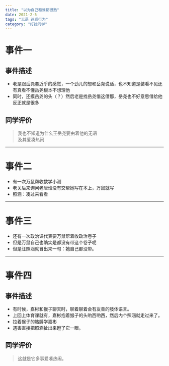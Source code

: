 ```yaml
---
title: "以为自己和谁都很熟"
date: 2021-2-5
tags: "无语 迷惑行为"
category: "打扰同学"
---
```


# 事件一
## 事件描述
* 老是跟岳尧套近乎的感觉，一个劲儿的想和岳尧说话，也不知道是装看不见还有真看不懂岳尧根本不想理他
* 同时，还摸岳尧的头（？）然后老是找岳尧借这借那，岳尧也不好意思借给他反正就是很多


## 同学评价
> 我也不知道为什么王岳尧要由着他的无语<br>
及其爱凑热闹<br>

---

# 事件二
* 有一次万鼠帮收数学小测
* 老关后来询问老唐谁没有交帮她写在本上，万鼠就写
* 照涵：凑过来看看

---

# 事件三
* 还有一次政治课代表要万鼠帮着收政治卷子
* 但是万鼠自己也确实是都没有带这个卷子呢
* 但是汪照涵就冒出来一句：她自己都没带。

---

# 事件四
## 事件描述
* 有时候，嘉彬和猴子聊天时，聊着聊着会有友善的肢体语言。
* 上回上体育课就有，嘉彬抱着猴子的头哟西哟西，然后内个照涵就走过来了。
* 拉着猴子的胳膊学嘉彬
* 遇害直接把照涵扯出来瞪了它一眼。


## 同学评价
> 这就是它多事爱凑热闹。
